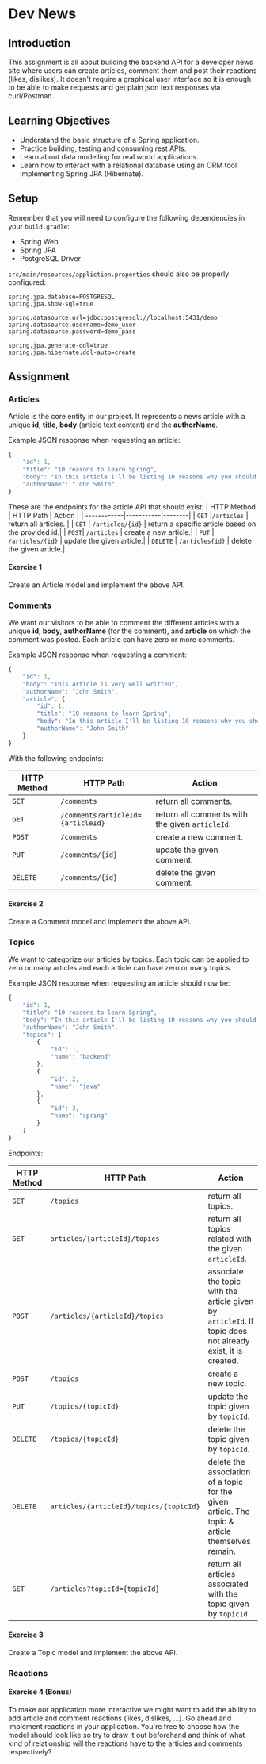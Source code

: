 # Dev News

## Introduction
This assignment is all about building the backend API for a developer news site where users can create articles, comment them and post their reactions (likes, dislikes). It doesn't require a graphical user interface so it is enough to be able to make requests and get plain json text responses via curl/Postman. 

## Learning Objectives
* Understand the basic structure of a Spring application.
* Practice building, testing and consuming rest APIs.
* Learn about data modelling for real world applications.
* Learn how to interact with a relational database using an ORM tool implementing Spring JPA (Hibernate).

## Setup
Remember that you will need to configure the following dependencies in your `build.gradle`:
* Spring Web
* Spring JPA
* PostgreSQL Driver

`src/main/resources/appliction.properties` should also be properly configured:
```
spring.jpa.database=POSTGRESQL
spring.jpa.show-sql=true

spring.datasource.url=jdbc:postgresql://localhost:5431/demo
spring.datasource.username=demo_user
spring.datasource.password=demo_pass

spring.jpa.generate-ddl=true
spring.jpa.hibernate.ddl-auto=create
```

## Assignment

### Articles
Article is the core entity in our project. It represents a news article with a unique **id**, **title**, **body** (article text content) and the 
**authorName**.

Example JSON response when requesting an article:

```javascript
{
    "id": 1,
    "title": "10 reasons to learn Spring",
    "body": "In this article I'll be listing 10 reasons why you should learn spring and use it in your next project...",
    "authorName": "John Smith"
}
```

These are the endpoints for the article API that should exist:
| HTTP Method | HTTP Path | Action |
| ------------|-----------|--------|
| `GET` |`/articles` | return all articles. |
| `GET` | `/articles/{id}` | return a specific article based on the provided id.|
| `POST`| `/articles` | create a new article.|
| `PUT` | `/articles/{id}` | update the given article.|
| `DELETE` | `/articles{id}` | delete the given article.|

#### Exercise 1
Create an Article model and implement the above API.

### Comments
We want our visitors to be able to comment the different articles with a unique **id**, **body**, **authorName** (for the comment), and **article**
on which the comment was posted. Each article can have zero or more comments. 

Example JSON response when requesting a comment:

```javascript
{
    "id": 1,
    "body": "This article is very well written",
    "authorName": "John Smith",
    "article": {
        "id": 1,
        "title": "10 reasons to learn Spring",
        "body": "In this article I'll be listing 10 reasons why you should learn spring and use it in your next project...",
        "authorName": "John Smith"
    }
}

```
With the following endpoints:

| HTTP Method | HTTP Path | Action |
| ------------|-----------|--------|
| `GET` |`/comments` | return all comments. |
| `GET` | `/comments?articleId={articleId}` | return all comments with the given `articleId`.|
| `POST`| `/comments` | create a new comment.|
| `PUT` | `/comments/{id}` | update the given comment.|
| `DELETE` | `/comments/{id}` | delete the given comment.|

#### Exercise 2
Create a Comment model and implement the above API.

### Topics
We want to categorize our articles by topics. Each topic can be applied to zero or many articles and each article can have zero or many topics.

Example JSON response when requesting an article should now be:

```javascript
{
    "id": 1,
    "title": "10 reasons to learn Spring",
    "body": "In this article I'll be listing 10 reasons why you should learn spring and use it in your next project...",
    "authorName": "John Smith",
    "topics": [
        {
            "id": 1,
            "name": "backend"
        },
        {
            "id": 2,
            "name": "java"
        },
        {
            "id": 3,
            "name": "spring"
        }
    ]
}
```
Endpoints:

| HTTP Method | HTTP Path | Action |
| ------------|-----------|--------|
| `GET` |`/topics` | return all topics. |
| `GET` | `articles/{articleId}/topics` | return all topics related with the given `articleId`. |
| `POST`| `/articles/{articleId}/topics` | associate the topic with the article given by `articleId`. If topic does not already exist, it is created. |
| `POST`| `/topics` | create a new topic. |
| `PUT` | `/topics/{topicId}` | update the topic given by `topicId`. |
| `DELETE` | `/topics/{topicId}` | delete the topic given by `topicId`. |
| `DELETE` | `articles/{articleId}/topics/{topicId}` | delete the association of a topic for the given article. The topic & article themselves remain. |
| `GET` |`/articles?topicId={topicId}` | return all articles associated with the topic given by `topicId`. |

#### Exercise 3
Create a Topic model and implement the above API.

### Reactions

#### Exercise 4 (Bonus)
To make our application more interactive we might want to add the ability to add article and comment reactions (likes, dislikes, ...).
Go ahead and implement reactions in your application. You're free to choose how the model should look like so try to draw it out beforehand and think of what kind of relationship will the reactions have to the articles and comments respectively?
